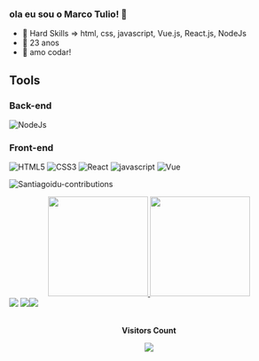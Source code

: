 ### ola eu sou o Marco Tulio! 👋
- 👯 Hard Skills => html, css, javascript, Vue.js, React.js, NodeJs
- 🤔 23 anos
- 💬 amo codar!
## Tools

### Back-end
![NodeJs](https://img.shields.io/badge/Node.js-43853D?style=for-the-badge&logo=node.js&logoColor=white)
### Front-end
![HTML5](https://img.shields.io/badge/HTML5-E34F26?style=for-the-badge&logo=html5&logoColor=white)
![CSS3](https://img.shields.io/badge/CSS3-1572B6?style=for-the-badge&logo=css3&logoColor=white)
![React](https://img.shields.io/badge/React-20232A?style=for-the-badge&logo=react&logoColor=61DAFB)
![javascript](https://img.shields.io/badge/JavaScript-F7DF1E?style=for-the-badge&logo=javascript&logoColor=black)
![Vue](https://img.shields.io/badge/%20-Vue_JS-success?style=for-the-badge&logo=vue&logoColor=61DAFB)


![Santiagoidu-contributions](https://activity-graph.herokuapp.com/graph?username=santiagoidu&theme=react-dark)
<div align="center">
  <a href="https://github.com/santiagoidu">
  <img height="180em" src="https://github-readme-stats.vercel.app/api?username=santiagoidu&show_icons=true&theme=chartreuse-dark&include_all_commits=true&count_private=true"/>
  <img height="180em" src="https://github-readme-stats.vercel.app/api/top-langs/?username=santiagoidu&layout=compact&langs_count=7&theme=chartreuse-dark"/>
</div>


  <div> 
  <a href="https://www.instagram.com/sr_santiago_" target="_blank"><img src="https://img.shields.io/badge/-Instagram-%23E4405F?style=for-the-badge&logo=instagram&logoColor=white" target="_blank"></a>
  <a href = "mailto:csantiagomarcotulio@gmail.com"><img src="https://img.shields.io/badge/-Gmail-%23333?style=for-the-badge&logo=gmail&logoColor=white" target="_blank"></a
  <a href="https://www.linkedin.com/in/marco-tulio-c-santiago" target="_blank"><img src="https://img.shields.io/badge/-LinkedIn-%230077B5?style=for-the-badge&logo=linkedin&logoColor=white" target="_blank"> 
</div> 
    <div align="center">
<br><p align="centre"><b>Visitors Count</b></p>  
<p align="center"><img align="center" src="https://profile-counter.glitch.me/santiagoidu/count.svg" /></p> 
      <br></div>
